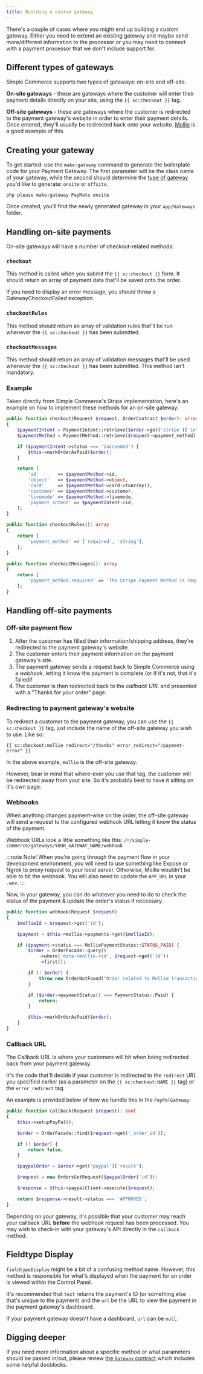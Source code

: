 ```yaml
---
title: Building a custom gateway
---
```


There's a couple of cases where you might end up building a custom gateway. Either you need to extend an existing gateway and maybe send more/different information to the processor or you may need to connect with a payment processor that we don't include support for.

## Different types of gateways

Simple Commerce supports two types of gateways: on-site and off-site.

**On-site gateways** - these are gateways where the customer will enter their payment details directly on your site, using the `{{ sc:checkout }}` tag.

**Off-site gateways** - these are gateways where the customer is redirected to the payment gateway's website in order to enter their payment details. Once entered, they'll usually be redirected back onto your website. [Mollie](https://www.mollie.com/) is a good example of this.

## Creating your gateway

To get started: use the `make:gateway` command to generate the boilerplate code for your Payment Gateway. The first parameter will be the class name of your gateway, while the second should determine the [type of gateway](#content-gateway-types) you'd like to generate: `onsite` or `offsite`.

```
php please make:gateway PayMate onsite
```

Once created, you'll find the newly generated gateway in your `app/Gateways` folder.

## Handling on-site payments

On-site gateways will have a number of checkout-related methods:

### `checkout`

This method is called when you submit the `{{ sc:checkout }}` form. It should return an array of payment data that'll be saved onto the order.

If you need to display an error message, you should throw a GatewayCheckoutFailed exception.

### `checkoutRules`

This method should return an array of validation rules that'll be run whenever the `{{ sc:checkout }}` has been submitted.

### `checkoutMessages`

This method should return an array of validation messages that'll be used whenever the `{{ sc:checkout }}` has been submitted. This method isn't mandatory.

### Example

Taken directly from Simple Commerce's Stripe implementation, here's an example on how to implement these methods for an on-site gateway:

```php
public function checkout(Request $request, OrderContract $order): array
{
    $paymentIntent = PaymentIntent::retrieve($order->get('stripe')['intent']);
    $paymentMethod = PaymentMethod::retrieve($request->payment_method);

    if ($paymentIntent->status === 'succeeded') {
        $this->markOrderAsPaid($order);
    }

    return [
        'id'       => $paymentMethod->id,
        'object'   => $paymentMethod->object,
        'card'     => $paymentMethod->card->toArray(),
        'customer' => $paymentMethod->customer,
        'livemode' => $paymentMethod->livemode,
        'payment_intent' => $paymentIntent->id,
    ];
}

public function checkoutRules(): array
{
    return [
        'payment_method' => ['required', 'string'],
    ];
}

public function checkoutMessages(): array
{
    return [
        'payment_method.required' => 'The Stripe Payment Method is required when submitting the checkout form.',
    ];
}
```

## Handling off-site payments

### Off-site payment flow

1. After the customer has filled their information/shipping address, they're redirected to the payment gateway's website
2. The customer enters their payment information on the payment gateway's site.
3. The payment gateway sends a request back to Simple Commerce using a _webhook_, letting it know the payment is complete (or if it's not, that it's failed)!
4. The customer is then redirected back to the _callback URL_ and presented with a "Thanks for your order" page.

### Redirecting to payment gateway's website

To redirect a customer to the payment gateway, you can use the `{{ sc:checkout }}` tag, just include the name of the off-site gateway you wish to use. Like so:

```antlers
{{ sc:checkout:mollie redirect="/thanks" error_redirect="/payment-error" }}
```

In the above example, `mollie` is the off-site gateway.

However, bear in mind that where-ever you use that tag, the customer will be redirected away from your site. So it's probably best to have it sitting on it's own page.

### Webhooks

When anything changes payment-wise on the order, the off-site gateway will send a request to the configured webhook URL letting it know the status of the payment.

Webhook URLs look a little something like this: `/!/simple-commerce/gateways/YOUR_GATEWAY_NAME/webhook`

:::note Note!
When you're going through the payment flow in your development environment, you will need to use something like Expose or Ngrok to proxy request to your local server. Otherwise, Mollie wouldn't be able to hit the webhook. You will also need to update the `APP_URL` in your `.env`.
:::

Now, in your gateway, you can do whatever you need to do to check the status of the payment & update the order's status if necessary.

```php
public function webhook(Request $request)
{
    $mollieId = $request->get('id');

    $payment = $this->mollie->payments->get($mollieId);

    if ($payment->status === MolliePaymentStatus::STATUS_PAID) {
        $order = OrderFacade::query()
            ->where('data->mollie->id', $request->get('id'))
            ->first();

        if (! $order) {
            throw new OrderNotFound("Order related to Mollie transaction [{$mollieId}] could not be found.");
        }

        if ($order->paymentStatus() === PaymentStatus::Paid) {
            return;
        }

        $this->markOrderAsPaid($order);
    }
}
```

### Callback URL

The Callback URL is where your customers will hit when being redirected back from your payment gateway.

It's the code that'll decide if your customer is redirected to the `redirect` URL you specified earlier (as a parameter on the `{{ sc:checkout:NAME }}` tag) or the `error_redirect` tag.

An example is provided below of how we handle this in the `PayPalGateway`:

```php
public function callback(Request $request): bool
{
    $this->setupPayPal();

    $order = OrderFacade::find($request->get('_order_id'));

    if (! $order) {
        return false;
    }

    $paypalOrder = $order->get('paypal')['result'];

    $request = new OrdersGetRequest($paypalOrder['id']);

    $response = $this->paypalClient->execute($request);

    return $response->result->status === 'APPROVED';
}
```

Depending on your gateway, it's possible that your customer may reach your callback URL **before** the webhook request has been processed. You may wish to check-in with your gateway's API directly in the `callback` method.

## Fieldtype Display

`fieldtypeDisplay` might be a bit of a confusing method name. However, this method is responsible for what's displayed when the payment for an order is viewed within the Control Panel.

It's recommended that `text` returns the payment's ID (or something else that's unique to the payment) and the `url` be the URL to view the payment in the payment gateway's dashboard.

If your payment gateway doesn't have a dashboard, `url` can be `null`.

## Digging deeper

If you need more information about a specific method or what parameters should be passed in/out, please review [the `Gateway` contract](https://github.com/duncanmcclean/simple-commerce/blob/main/src/Contracts/Gateway.php) which includes some helpful docblocks.
